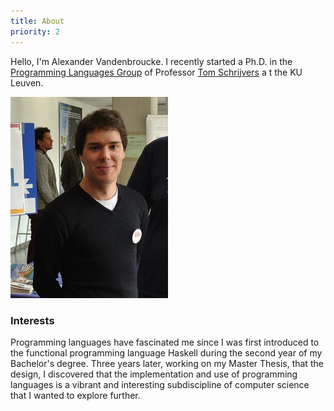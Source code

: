 ```yaml
---
title: About
priority: 2
---
```

Hello, I'm Alexander Vandenbroucke. I recently started a Ph.D. in the
[Programming Languages Group](http://people.cs.kuleuven.be/~tom.schrijvers/research.html)
of Professor [Tom Schrijvers](http://people.cs.kuleuven.be/~tom.schrijvers/) a
t the KU Leuven.

<img src="/images/me.jpg" style="width:50%" class="img-rounded"></img>

### <i class="fa fa-info-circle"></i> Interests
Programming languages have fascinated me since I was first introduced to the
functional programming language Haskell during the second year of my
Bachelor's degree.
Three years later, working on my Master Thesis, that the design, I
discovered that the implementation and use of programming languages is a
vibrant and interesting subdiscipline of computer science that I wanted to
explore further. 
